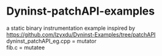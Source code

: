 # Dyninst-patchAPI-examples<br />
a static binary instrumentation example inspired by https://github.com/lzyxdu/Dyninst-Examples/tree/patchAPI<br />
dyninst_patchAPI_eg.cpp = mutator<br />
fib.c = mutatee<br />
